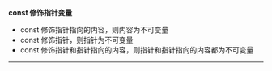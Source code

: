 **const 修饰指针变量**
* const 修饰指针指向的内容，则内容为不可变量
* const 修饰指针，则指针为不可变量
* const 修饰指针和指针指向的内容，则指针和指针指向的内容都为不可变量
-------

